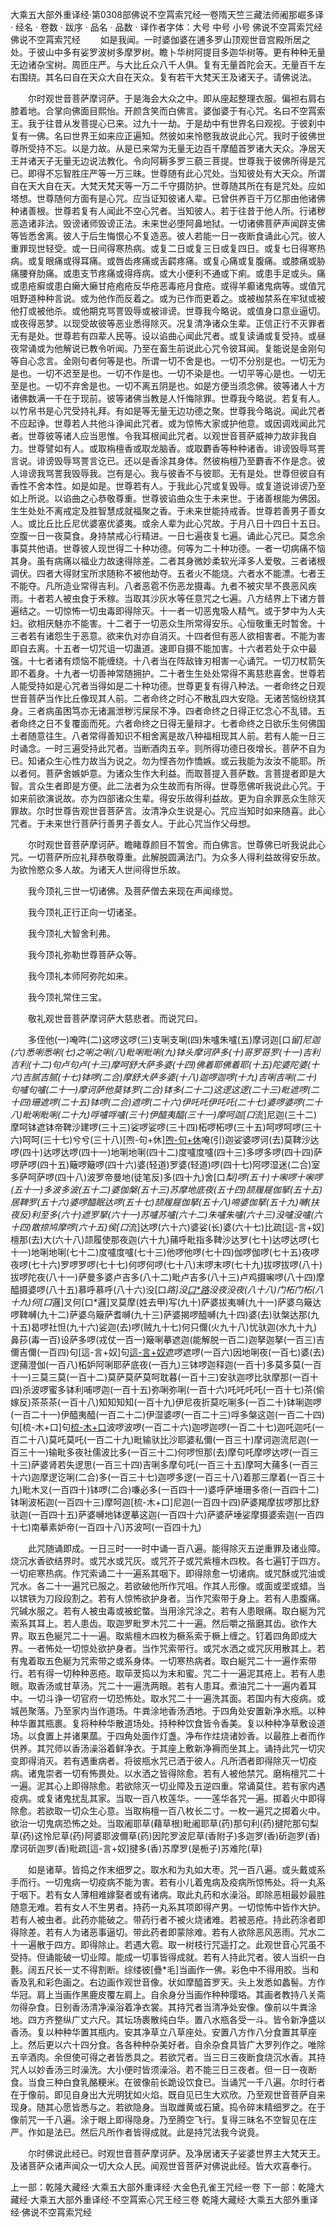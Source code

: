 大乘五大部外重译经·第0308部佛说不空罥索咒经一卷隋天竺三藏法师阇那崛多译
· 经名 · 卷数 · 跋序
· 品名 · 品数 · 译作者字体：大号 中号 小号
佛说不空罥索咒经
佛说不空罥索咒经
　　如是我闻。一时婆伽婆在逋多罗山顶观世音宫殿所居之处。于彼山中多有娑罗波树多摩罗树。瞻卜华树阿提目多迦华树等。更有种种无量无边诸杂宝树。周匝庄严。与大比丘众八千人俱。复有无量首陀会天。无量百千左右围绕。其名曰自在天众大自在天众。复有若干大梵天王及诸天子。请佛说法。

　　尔时观世音菩萨摩诃萨。于是海会大众之中。即从座起整理衣服。偏袒右肩右膝着地。合掌向佛面目熙怡。开颜含笑而白佛言。婆伽婆于有心咒。名曰不空罥索王。我于往昔从发菩提心已来。过九十一劫。于是劫中有世界名曰观视。于彼刹中复有一佛。名曰世界王如来应正遍知。然彼如来怜愍我故说此心咒。我时于彼佛世尊所受持不忘。以是力故。从是已来常为无量无边百千摩醯首罗诸大天众。净居天王并诸天子无量无边说法教化。令向阿耨多罗三藐三菩提。世尊我于彼佛所得是咒已。即得不忘智胜庄严等一万三昧。世尊随有此心咒处。当知彼处有大天众。所谓自在天大自在天。大梵天梵天等一万二千守摄防护。世尊随其所在有是咒处。应如塔想。世尊随何方面有是心咒。应当证知彼诸人辈。已曾供养百千万亿那由他诸佛种诸善根。世尊若复有人闻此不空心咒者。当知彼人。若于往昔于他人所。行诸秽恶造诸非法。毁谤诸师毁谤正法。未来世必堕阿鼻地狱。一切诸佛菩萨声闻辟支佛等皆悉舍离。彼人于后生悔恨心不复造恶。彼人若能一日一夜断食诵此心咒。彼人重罪现世轻受。或一日间得寒热病。或复二日或复三日或复四日。或复七日得寒热病。或复眼痛或得耳痛。或唇齿疼痛或舌齶疼痛。或复心痛或复腹痛。或膝痛或胁痛腰脊肋痛。或患支节疼痛或得痔病。或大小便利不通或下痢。或患手足或头。痛或患疮癣或患白癞大癞甘疮疱疮反华疮恶毒疮月食疮。或得羊癫诸鬼病等。或值咒咀野道种种言说。或为他作而反着之。或为已作而更着之。或被枷禁系在牢狱或被他打或被他杀。或他期克骂詈毁辱或被诽谤。世尊我今略说。或值身口意业逼切。或夜得恶梦。以现受故彼等恶业悉得除灭。况复清净诸众生辈。正信正行不灭罪者无有是处。世尊若有四辈人民等。设以谄曲心闻此咒者。或复读诵或复受持。或昼夜常诵或为他解说已教令听闻。乃至在畜生前说此心咒令彼耳闻。复能说是金刚句等自心念言。金刚句者何等是也。所谓一切不舍是也。一切不分别是也。一切无为是也。一切不迟至是也。一切不作是也。一切不染是也。一切平等心是也。一切无至是也。一切不弃舍是也。一切不离五阴是也。如是方便当须念佛。彼等诸人十方诸佛数满一千在于现前。彼等诸佛当教是人忏悔除罪。世尊我今略说。若复有人。以竹帛书是心咒受持礼拜。有如是等无量无边功德之聚。世尊我今略说。闻此咒者不应起诤。世尊若人共他斗诤闻此咒者。或为惊怖大家或护他意。或因调戏闻此咒者。世尊彼等诸人应当思惟。令我耳根闻此咒者。以观世音菩萨威神力故非我自力。世尊譬如有人。或取栴檀香或取龙脑香。或取麝香等种种诸香。诽谤毁辱骂詈言说。诽谤毁辱骂詈言讫已。还以是香涂其身体。然彼栴檀乃至麝香不作是念。彼人诽谤我骂詈我毁辱我。岂有是心。我与彼香不与彼耶。无有是处。世尊但彼自有香性不舍本性。如是如是。世尊若有人。于我此心咒或复毁辱。或复道说诽谤乃至如上所说。以谄曲之心恭敬尊重。世尊彼谄曲众生于未来世。于诸善根能为佛因。生生处处不离戒定及胜智慧成就福聚之香。于未来世能持戒香。世尊若善男子善女人。或比丘比丘尼优婆塞优婆夷。或余人辈为此心咒故。于月八日十四日十五日。空腹一日一夜莫食。身持禁戒心行精进。一日七遍夜复七遍。诵此心咒已。莫念余事莫共他语。世尊彼人现世得二十种功德。何等为二十种功德。一者一切病痛不恼其身。虽有病痛以福业力故速得除差。二者其身微妙柔软光泽多人爱敬。三者诸根调伏。四者大得财宝所求随称不被他劫夺。五者火不能烧。六者水不能漂。七者王不能夺。凡所造业常得吉利。八者恶雹不伤恶龙摄毒。九者不被灾旱不畏恶风疾雨。十者若人被虫食于禾稼。当取其沙灰水等任意咒之七遍。八方结界上下诸方普遍结之。一切惊怖一切虫毒即得除灭。十一者一切恶鬼吸人精气。或于梦中为人夫妇。欲相厌魅亦不能害。十二者于一切恶众生所常得安乐。心恒敬重无时暂舍。十三者若有诸怨生于恶意。欲来仇对亦自消灭。十四者但有恶人欲相害者。不能为害即自去离。十五者一切咒诅一切蛊道。速即自摄不能加害。十六者若处于众中最强。十七者诸有烦恼不能缠绕。十八者当在阵敌锋刃相害一心诵咒。一切刀杖箭矢即不着身。十九者一切善神常随拥护。二十者生生处处常得不离慈悲喜舍。世尊若人能受持如是心咒者当得如是二十种功德。世尊更复有得八种法。一者命终之日观世音菩萨当作比丘像现其人前。二者命终之时心不散乱四大安隐。无诸苦恼纷绕其身。三者病虽困笃亦无诸漏泄秽污屎尿不净。四者命终之日得正忆念心不乱错。五者命终之日不复覆面而死。六者命终之日得无量辩才。七者命终之日欲乐生何佛国土者随意往生。八者常得善知识不相舍离是故八种福相现其人前。若有人能一日三时诵念。一时三遍受持此咒者。当断酒肉五辛。则所得功德日夜增长。菩萨不自为已。知诸众生心性力故当为说之。勿为悭吝勿作憍嫉。或云我能为汝汝不能耶。所以者何。菩萨舍嫉妒意。为诸众生作大利益。而取菩提入菩萨数。言菩提者即是大智。言众生者即是方便。此二法者为众生故而有所得。世尊愿佛听我说此心咒。于如来前欲演说故。亦为四部诸众生辈。得安乐故得利益故。更为自余罪恶众生除灭罪故。尔时世尊告观世音菩萨言。汝清净众生说是心。咒应当知时如来随喜。此心咒者。于未来世行菩萨行善男子善女人。于此心咒当作父母想。

　　尔时观世音菩萨摩诃萨。瞻睹尊颜目不暂舍。而白佛言。世尊佛已听我说此心咒。一切菩萨所应礼拜恭敬尊重。此解脱圆满法门。为众多人得利益故得安乐故。为欲怜愍众多人故。为诸天人世间得世乐故。

　　我今顶礼三世一切诸佛。及菩萨僧去来现在声闻缘觉。

　　我今顶礼正行正向一切诸圣。

　　我今顶礼大智舍利弗。

　　我今顶礼弥勒世尊菩萨众等。

　　我今顶礼本师阿弥陀如来。

　　我今顶礼常住三宝。

　　敬礼观世音菩萨摩诃萨大慈悲者。而说咒曰。

　　多侄他(一)唵吽(二)这啰这啰(三)支唎支唎(四)朱嚧朱嚧(五)摩诃迦[口*留]尼迦(六)悉唎悉唎(七)之唎之唎(八)毗唎毗唎(九)钵头摩诃萨多(十)哥罗哥罗(十一)吉利吉利(十二)句卢句卢(十三)摩呵舒大萨多婆(十四)佛着耶佛着耶(十五)陀婆陀婆(十六)吉腻吉腻(十七)钵啰(二合)摩舒大萨多婆(十八)迦啰迦啰(十九)吉唎吉唎(二十)句嚧句嚧(二十一)摩诃萨他莫钵罗(二合)钵多(二十二)这逻这逻(二十三)毗遮啰(二十四)珊遮啰(二十五)钵啰(二合)遮啰(二十六)伊吒吒伊吒吒(二十七)婆啰婆啰(二十八)毗唎毗唎(二十九)哹嚧哹嚧(三十)伊醯夷醯(三十一)摩呵迦[口*流]尼迦(三十二)摩呵钵遮钵帝鞞沙建啰(三十三)娑啰娑啰(三十四)柘啰柘啰(三十五)呵啰呵啰(三十六)呵呵(三十七)兮兮(三十八)[喣-句+休][喣-句+休](三十九)唵(引)迦娑婆啰诃(去)莫鞞沙达啰(四十)达啰达啰(四十一)地唎地唎(四十二)度嚧度嚧(四十三)多啰多啰(四十四)萨啰萨啰(四十五)簸啰簸啰(四十六)婆(轻道)罗婆(轻道)啰(四十七)阿啰湿迷(二合)室多萨呵萨啰(四十八)波罗帝曼地(徒笔反)多(四十九)舍[口*梨]啰(五十)十啝啰十啝啰(五十一)多波多波(五十二)婆伽槃(五十三)苏摩地底夜(五十四)颉履屣伽拏(五十五)居鞞罗(五十六)婆啰醯眠达啰(五十七)颉履屣伽拏(五十八)啼婆伽拏(五十九)嚩(扶夜反)利至多(六十)遮罗拏(六十一)苏嚧苏嚧(六十二)朱嚧朱嚧(六十三)没嚧没嚧(六十四)散捺鸠摩啰(六十五)侯[口*流]达啰(六十六)婆娑(长)婆(六十七)比疏[這-言+奴]檀那(去)大(六十八)颉履使那夜迦(六十九)蒱呼毗指多鞞沙达罗(七十)达啰达啰(七十一)地唎地唎(七十二)度嚧度嚧(七十三)他啰他啰(七十四)伽啰伽啰(七十五)夜啰夜啰(七十六)罗啰罗啰(七十七)何啰何啰(七十八)末啰末啰(七十九)拔啰拔啰(八十)拔啰陀夜(八十一)萨曼多婆卢吉多(八十二)毗卢吉多(八十三)卢鸡摄啝啰(八十四)摩醯摄婆啰(八十五)慕呼慕呼(八十六)没[口*路]没[口*路](八十七)没夜没夜(八十八)门柘门柘(八十九)何[口*邏]叉何[口*邏]叉莫摩(姓去甲)写(九十)萨婆拔夷嚩(九十一)萨婆乌簸达啰鞞嚩(九十二)萨婆乌簸萨耆嚩(九十三)萨婆揭啰醯嚩(九十四)婆(去)驮槃达那(九十五)曷啰社怛(九十六)娑迦(去)啰(贼九十七)何只儞(火九十八)忧驮迦(水九十九)鼻莏(毒一百)设萨多啰(戎仗一百一)簸唎摹遮迦(能解脱一百二)迦拏迦拏(一百三)吉儞吉儞(一百四)句[這-言+奴]句[這-言+奴](一百五)遮啰遮啰(一百六)因地唎夜(一百七)婆(去)逻蒱澄伽(一百八)柘妒阿唎耶萨底夜(一百九)三钵啰迦释迦(一百十)多莫多莫(一百十一)三莫三莫(一百十二)莫萨莫萨莫呵耽暮(一百十三)安驮迦啰比驮摩那(一百十四)杀波啰蜜多钵利哺啰迦(一百十五)弥唎弥唎(一百十六)吒吒吒吒(一百十七)茶(偷嫁反)茶茶茶(一百十八)知知知知(一百十九)伊尼夜折莫吃唎多(一百二十)钵唎迦啰(一百二十一)伊醯夷醯(一百二十二)伊湿婆啰(一百二十三)哹多槃这迦(一百二十四)句[梳-木+口]句[梳-木+口](一百二十五)波啰波啰(一百二十六)迦啰迦啰(一百二十七)迦吒迦吒(一百二十八)莫吒莫吒(一百二十九)毗输驮比沙耶婆私儞(一百三十)摩诃迦流尼迦(一百三十一)输毗多夜社儒波比多(一百三十二)何啰怛那(去)摩句吒摩啰达啰(一百三十三)萨婆肾若失逻思(一百三十四)吉唎多摩句吒(一百三十五)摩呵大蒱多(一百三十六)迦摩逻讫唎(二合)多(一百三十七)迦啰多逻(一百三十八)着那三摩着(一百三十九)毗木叉(一百四十)钵啰(二合)嗛必多(一百四十一)婆呼萨埵珊多帝(一百四十二)钵唎波柘迦(一百四十三)摩呵迦[梳-木+口]尼迦(一百四十四)萨婆羯摩拔啰那比舒驮迦(一百四十五)萨婆嚩地钵逻摹这迦(一百四十六)萨婆萨埵娑摩摄婆索迦(一百四十七)南摹素妒帝(一百四十八)苏波呵(一百四十九)

　　此咒随诵即成。一日三时一一时中诵一百八遍。能得除灭五逆重罪及诸业障。烧沉水香欲结界时。或咒水或咒灰。或咒芥子或咒紫檀木四枚。各七遍钉于四方。一切疟寒热病。作咒索诵二十一遍系其咽下。即得除愈一切诸病。或咒酥或咒油或咒水。各二十一遍咒已服之。若欲破他所作咒咀。作其人形像。或面或埿或蜡。当以镔铁为刀段段割之。若有人惊怖欲护身者。当作咒索带于身上。若有人患腹痛。咒碱水服之。若有人被虫毒或被蛇螫。当用涂咒涂之。若有人患眼痛。取白綖为咒索系其耳上。若人患齿。取迦罗毗罗木咒二十一遍。然后嚼之揩磨其齿。欲作大界。取五色綖咒二十一遍。取紫檀木四枚为橛系索于橛上缠之。钉着四角即成大界。一者怖处一切惊处欲护身者。当作咒索带行。或咒水洒之或咒灰用散其上。若有鬼着取五色綖为咒索带之或系身体。一切寒热病者。取白綖咒二十一遍作索带行。若有得一切种种恶疮。取荜茇捣以为末和蜜。咒二十一遍泥其疮上。若有人患眼。取香汤或甘草汤。咒二十一遍洗两眼。若有人患耳。煮油咒二十一遍内着耳中。一切斗诤一切官府一切恐怖处。取水咒二十一遍洗其面。若国内有大疫病。或城邑聚落。乃至家内当作道场。牛粪涂地香汤洒地。于四角处安置新净水瓶。以种种华置其瓶裹。复将种种华散道场处。持种种饮食皆令香美。复以种种净草敷设道场。以食置上并诸果蓏。于四角处面作灯盏。净布作炷烧诸妙香。以最胜上者而作供养。其咒师以香汤澡浴着鲜净衣。于其座上敷新净褥而坐其上。诵持此咒一切灾变即得消灭。若有遇重病者。将彼瓶水咒已洒于彼人。凡所洒者即得除灭一切疫病。诸鬼崇者一切有怖畏处。以水洒之皆得除愈。若有人被他禁咒。磨栴檀咒二十一遍。泥其心上即得除愈。若欲除灭一切业障及五逆四重。常诵莫住。若有家内遇疫病。或复诸鬼扰乱其家。当取一百八枚莲华。一一莲华各咒一遍。掷着火中即得除愈。若欲取一切众生心意。当取栴檀一百八枚长二寸。一枚一遍咒之掷着火中。欲治一切鬼病恐怖之处。当取阇耶草(藉草根)毗阇耶草(药)那句利(药)揵陀那句梨草(药)这怜尼草(药)阿婆耶波儞草(药)因陀罗波尼草(香附子)多迦罗(香)斫迦罗(香)摩诃斫迦罗(香)毗疏[這-言+奴]揵多(香)苏摩罗(是栀子)苏难陀(草)

　　如是诸草。皆捣之作末细罗之。取水和为丸如大枣。咒一百八遍。或头戴或系手而行。一切鬼病一切疫病不能为害。若有小儿着鬼病及疫病所惊怖处。将一丸系于咽下。若有女人薄相难嫁娶者或有诸病。取此丸药和水澡浴。即除恶相最妙最胜随意无难。若有女人不生男者。持药一丸系其项即得产男。一切惊怖中皆作大护。若有人被虫者。此药亦能破之。带药行者不被火烧诸难。若被恶疮。持此药涂者即得除差。若有人为诸恶事逼切。带此药者即蒙除难。若有人欲除恶风恶雨。咒水二十一遍散于四方。即得除止。若遇大雹。取一树枝行咒遥打之。此观世音心咒虽不受持。但诵能破一切业障。能成一切事皆得成就。若有人持此咒者。彼人当织一白氎。阔五尺长一丈不得割断。综缕彼[疊*毛]当画作一佛。彩色中不得用胶。当和香及乳和彩色画之。右边画作观世音像。状如摩醯首罗天。头上发悉如蠡髻。方作华冠。肩上当画作黑鹿皮覆左肩上。自余身分当画作种种璎珞。其画者教持八关斋勿得杂食。日别香汤清净澡浴着净衣裳。其持咒者当清净处安像。像前以牛粪涂地。四方齐整纵广丈六尺。其坛场裹散纯白华。置八水瓶各受一斗。皆令新净盛以香汤。复以种种华置其瓶内。安其净草立八草座处。安置八方作八分食置其草座上。然后更以六十四分食。各各种种杂美好者。自余杂食具皆广大罗列作之。唯除五辛酒肉。余但使可得之者皆悉具之。若欲咒者。当三日三夜断食烧沉水香。其持咒人以妙香汤三时澡洗。大小便时皆须澡浴。若不能三日三夜者。但一日一夜断食。当食三种白食乳酪粳米。在彼像前长跪设饮食已。当诵咒一千八遍。尔时行者在于像前。即见自身出大光明犹如火焰。既自见已生大欢欣。乃至观世音菩萨自来现身。随其心愿皆悉与之。若欲隐身。当取雌黄或石黛。捣令碎末精细罗之。在于像前咒一千八遍。涂于眼上即得隐身。乃至腾空飞行。复得三昧名不空智见在庄严。作如是法已。然后凡所作者皆得成就。此是持咒法我今说竟。

　　尔时佛说此经已。时观世音菩萨摩诃萨。及净居诸天子娑婆世界主大梵天王。及诸菩萨众诸声闻众一切大众人民。闻观世音菩萨对佛说此经。皆大欢喜奉行。

上一部：乾隆大藏经·大乘五大部外重译经·大金色孔雀王咒经一卷
下一部：乾隆大藏经·大乘五大部外重译经·不空罥索心咒王经三卷
乾隆大藏经·大乘五大部外重译经·佛说不空罥索咒经